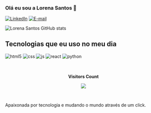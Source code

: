  
### Olá eu sou a Lorena Santos 👋

[![LinkedIn](https://img.shields.io/badge/LinkedIn-0077B5?style=for-the-badge&logo=linkedin&logoColor=white)](https://www.linkedin.com/in/lorena-santos-b001bb230)
[![E-mail](https://img.shields.io/badge/Gmail-D14836?style=for-the-badge&logo=gmail&logoColor=white)](https://santos.lorena848@gmail.com)

![Lorena Santos GitHub stats](https://github-readme-stats.vercel.app/api?username=lennasantos&show_icons=true&theme=radical)

## Tecnologias que eu uso no meu dia 

<div style="display: inline_block">
  <img align="center" alt="html5" src="https://img.shields.io/badge/HTML5-E34F26?style=for-the-badge&logo=html5&logoColor=white" />
  <img align="center" alt="css" src="https://img.shields.io/badge/CSS3-1572B6?style=for-the-badge&logo=css3&logoColor=white" />
  <img align="center" alt="js" src="https://img.shields.io/badge/JavaScript-F7DF1E?style=for-the-badge&logo=javascript&logoColor=black" />
  <img align="center" alt="react" src="https://img.shields.io/badge/React-20232A?style=for-the-badge&logo=react&logoColor=61DAFB" />
  <img align="center" alt="python" src="https://img.shields.io/badge/Python-3776AB?style=for-the-badge&logo=python&logoColor=white" />
</div><br/>

<div align="center">
  <br><p align="centre"><b>Visitors Count</b></p>  
    <p align="center"><img align="center" src="https://github.com/lennasantos/count.svg" /></p> 
  <br>
</div>

Apaixonada por tecnologia e mudando o mundo através de um click. 
